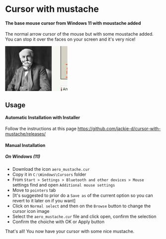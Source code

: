 # Cursor with mustache

#### The base mouse cursor from Windows 11 with moustache added

The normal arrow cursor of the mouse but with some moustache added. You can stop it over the faces on your screen and it's very nice!

![Example of the cursor with mustache over an image](https://raw.githubusercontent.com/jackie-d/cursor-with-mustache/main/example.png)

## Usage

#### Automatic Installation with Installer

Follow the instructions at this page https://github.com/jackie-d/cursor-with-mustache/releases/

#### Manual Installation

##### On Windows (11)

- Download the icon `aero_mustache.cur`
- Copy it in `C:\Windows\Cursors` folder
- From `Start > Settings > Bluetooth and other devices > Mouse` settings find and open `Additional mouse settings`
- Move to `pointers` tab
- [It's suggested to prior do a `Save as` of the current option so you can revert to it later on if you want]
- Click on `Normal select` and then on the `Browse` button to change the cursor icon image
- Select the `aero_mustache.cur` file and click open, confirm the selection
- Confirm the choiche with OK or Apply button

That's all! You now have your cursor with some nice mustache.